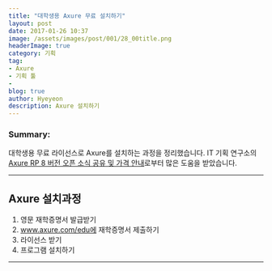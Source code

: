 ```yaml
---
title: "대학생용 Axure 무료 설치하기"
layout: post
date: 2017-01-26 10:37
image: /assets/images/post/001/28_00title.png
headerImage: true
category: 기획
tag:
- Axure
- 기획 툴
-
blog: true
author: Hyeyeon
description: Axure 설치하기
---
```


### Summary:

대학생용 무료 라이선스로 Axure를 설치하는 과정을 정리했습니다.
IT 기획 연구소의 [Axure RP 8 버전 오픈 소식 공유 및 가격 안내](http://yslab.kr/97)로부터 많은 도움을 받았습니다.

---

## Axure 설치과정

1. 영문 재학증명서 발급받기
2. www.axure.com/edu에 재학증명서 제출하기
3. 라이선스 받기
4. 프로그램 설치하기


---
